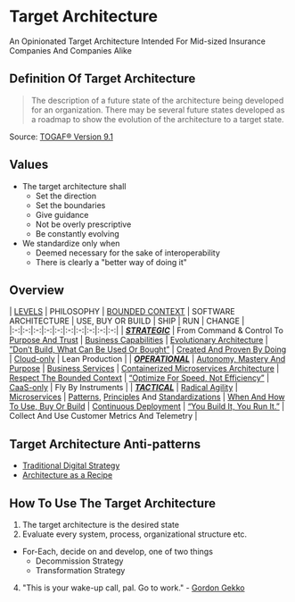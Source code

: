 # Target Architecture
An Opinionated Target Architecture Intended For Mid-sized Insurance Companies And Companies Alike

## Definition Of Target Architecture
> The description of a future state of the architecture being developed for an organization. There may be several future states developed as a roadmap to show the evolution of the architecture to a target state.

Source: [TOGAF® Version 9.1](http://pubs.opengroup.org/architecture/togaf9-doc/arch/chap03.html#tag_03_71)

## Values
* The target architecture shall
  * Set the direction
  * Set the boundaries
  * Give guidance
  * Not be overly prescriptive
  * Be constantly evolving
* We standardize only when
  * Deemed necessary for the sake of interoperability
  * There is clearly a "better way of doing it"

## Overview
| [LEVELS](https://github.com/LarsBarkman/target-architecture/blob/master/levels.md)  | PHILOSOPHY  | [BOUNDED CONTEXT](https://github.com/LarsBarkman/target-architecture/blob/master/bounded-context.md#bounded-context)  | SOFTWARE ARCHITECTURE  | USE, BUY OR BUILD  | SHIP  | RUN  | CHANGE  |
|:-:|:-:|:-:|:-:|:-:|:-:|:-:|:-:|:-:|:-:|
| [***STRATEGIC***](https://github.com/LarsBarkman/target-architecture/blob/master/levels.md#strategic-level)  | From Command & Control To [Purpose And Trust](https://github.com/LarsBarkman/target-architecture/blob/master/philosophy.md#purpose-and-trust)  | [Business Capabilities](https://github.com/LarsBarkman/target-architecture/blob/master/capabilities-services.md#business-capabilities)  | [Evolutionary Architecture](https://github.com/LarsBarkman/target-architecture/blob/master/software-architecture.md#evolutionary-architecture)  | [”Don’t Build, What Can Be Used Or Bought”](https://github.com/LarsBarkman/target-architecture/blob/master/use-buy-or-build.md#dont-build-what-can-be-used-or-bought)  | [Created And Proven By Doing](https://github.com/LarsBarkman/target-architecture/blob/master/ship.md#created-and-proven-by-doing)  | [Cloud-only](https://github.com/LarsBarkman/target-architecture/blob/master/run.md#cloud-only)  | Lean Production  |
| [***OPERATIONAL***](https://github.com/LarsBarkman/target-architecture/blob/master/levels.md#operational-level)  | [Autonomy, Mastery And Purpose](https://github.com/LarsBarkman/target-architecture/blob/master/philosophy.md#autonomy-mastery-and-purpose)  | [Business Services](https://github.com/LarsBarkman/target-architecture/blob/master/capabilities-services.md#business-services)  | [Containerized Microservices Architecture](https://github.com/LarsBarkman/target-architecture/blob/master/software-architecture.md#containerized-microservices-architecture)  | [Respect The Bounded Context](https://github.com/LarsBarkman/target-architecture/blob/master/use-buy-or-build.md#respect-the-bounded-context)  | [“Optimize For Speed, Not Efficiency”](https://github.com/LarsBarkman/target-architecture/blob/master/ship.md#optimize-for-speed-not-efficiency)  | [CaaS-only](https://github.com/LarsBarkman/target-architecture/blob/master/run.md#containers-as-a-service-caas-only)  | Fly By Instruments  |
| [***TACTICAL***](https://github.com/LarsBarkman/target-architecture/blob/master/levels.md#tactical-level)  | [Radical Agility](https://github.com/LarsBarkman/target-architecture/blob/master/philosophy.md#radical-agility)  | [Microservices](https://github.com/LarsBarkman/target-architecture/blob/master/capabilities-services.md#microservices)  | [Patterns](https://github.com/LarsBarkman/target-architecture/blob/master/patterns.md), [Principles](https://github.com/LarsBarkman/target-architecture/blob/master/principles.md) And [Standardizations](https://github.com/LarsBarkman/target-architecture/blob/master/standardizations.md)  | [When And How To Use, Buy Or Build](https://github.com/LarsBarkman/target-architecture/blob/master/use-buy-or-build.md#when-and-how-to-use-buy-or-build)  | [Continuous Deployment](https://github.com/LarsBarkman/target-architecture/blob/master/ship.md#continuous-deployment)  | [“You Build It, You Run It.”](https://github.com/LarsBarkman/target-architecture/blob/master/run.md#you-build-it-you-run-it)  | Collect And Use Customer Metrics And Telemetry  |

## Target Architecture Anti-patterns
* [Traditional Digital Strategy](https://www.thoughtworks.com/insights/blog/digital-strategy-dead)
* [Architecture as a Recipe](http://doveltech.com/innovation/the-beginning-of-the-end-for-enterprise-architecture-frameworks/)

## How To Use The Target Architecture
1. The target architecture is the desired state
2. Evaluate every system, process, organizational structure etc.
 * For-Each, decide on and develop, one of two things
   * Decommission Strategy
    * Transformation Strategy
4. "This is your wake-up call, pal. Go to work." - [Gordon Gekko](http://www.imdb.com/title/tt0094291/quotes)

